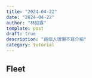 ```yaml
---
title: "2024-04-22"
date: "2024-04-22"
author: "林協霆"
template: post
draft: true
description: "這個人很懶不寫介紹"
category: tutorial
---
```





## Fleet
